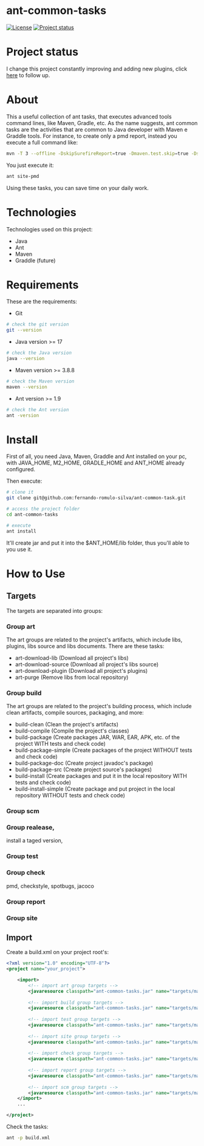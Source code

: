 # ant-common-tasks

[![License](https://img.shields.io/badge/License-Apache%202.0-blue.svg)](https://opensource.org/licenses/Apache-2.0)
[![Project status](https://img.shields.io/badge/Project%20status-Maintenance-orange.svg)](https://img.shields.io/badge/Project%20status-Maintenance-orange.svg)

# Project status

I change this project constantly improving and adding new plugins, click [here](docs/STATUS.md) to follow up.

# About

This a useful collection of ant tasks, that executes advanced tools command lines, like Maven, Gradle, etc.
As the name suggests, ant common tasks are the activities that are common to Java developer with Maven e Graddle tools.
For instance, to create only a pmd report, instead you execute a full command like:

```bash
mvn -T 3 --offline -DskipSurefireReport=true -Dmaven.test.skip=true -Dspotbugs.skip=true -Dcheckstyle.skip=true -Dmaven.javadoc.skip=true -Djdepend.skip=true -Dtaglist.skip=true -Dmpir.skip=true -Dcpd.skip=true -Djacoco.skip=true site
```
You just execute it:

```bash
ant site-pmd
```
Using these tasks, you can save time on your daily work.

# Technologies

Technologies used on this project:

- Java
- Ant
- Maven
- Graddle (future)

# Requirements

These are the requirements:

- Git

```bash
# check the git version
git --version
```

- Java version >= 17 

```bash
# check the Java version
java --version
```

- Maven version >= 3.8.8

```bash
# check the Maven version
maven --version
```

- Ant version >= 1.9

```bash
# check the Ant version
ant -version
```

# Install

First of all, you need Java, Maven, Graddle and Ant installed on your pc, with JAVA_HOME, M2_HOME, GRADLE_HOME and ANT_HOME already configured. <br />

Then execute:

```bash
# clone it
git clone git@github.com:fernando-romulo-silva/ant-common-task.git

# access the project folder
cd ant-common-tasks

# execute
ant install
```
It'll create jar and put it into the $ANT_HOME/lib folder, thus you'll able to you use it.

# How to Use

## Targets

The targets are separated into groups:

### Group art

The art groups are related to the project's artifacts, which include libs, plugins, libs source and libs documents.
There are these tasks:

- art-download-lib (Download all project's libs)
- art-download-source (Download all project's libs source)
- art-download-plugin (Download all project's plugins)
- art-purge (Remove libs from local repository)

### Group build

The art groups are related to the project's building process, which include clean artifacts, compile sources, packaging, and more:

- build-clean (Clean the project's artifacts)
- build-compile (Compile the project's classes)
- build-package (Create packages JAR, WAR, EAR, APK, etc. of the project WITH tests and check code) 
- build-package-simple (Create packages of the project WITHOUT tests and check code)
- build-package-doc (Create project javadoc's package)
- build-package-src (Create project source's packages)
- build-install (Create packages and put it in the local repository WITH tests and check code)
- build-install-simple (Create package and put project in the local repository WITHOUT tests and check 
code)

### Group scm 

### Group realease, 
install a taged version,

### Group test

### Group check 

pmd, checkstyle, spotbugs, jacoco

### Group report

### Group site

## Import

Create a build.xml on your project root's:

```xml
<?xml version="1.0" encoding="UTF-8"?>
<project name="your_project">

	<import>
		<!-- import art group targets -->
		<javaresource classpath="ant-common-tasks.jar" name="targets/maven/maven-art.xml" />
		
		<!-- import build group targets -->
		<javaresource classpath="ant-common-tasks.jar" name="targets/maven/maven-build.xml" />
		
		<!-- import test group targets -->
		<javaresource classpath="ant-common-tasks.jar" name="targets/maven/maven-test.xml" />
		
		<!-- import site group targets -->
		<javaresource classpath="ant-common-tasks.jar" name="targets/maven/maven-site.xml" />
		
		<!-- import check group targets -->
		<javaresource classpath="ant-common-tasks.jar" name="targets/maven/maven-check.xml" />
		
		<!-- import report group targets -->
		<javaresource classpath="ant-common-tasks.jar" name="targets/maven/maven-report.xml" />
		
		<!-- import scm group targets -->
		<javaresource classpath="ant-common-tasks.jar" name="targets/maven/maven-scm.xml" />			
	</import>
	...

</project>
```

Check the tasks:

```bash
ant -p build.xml
```
